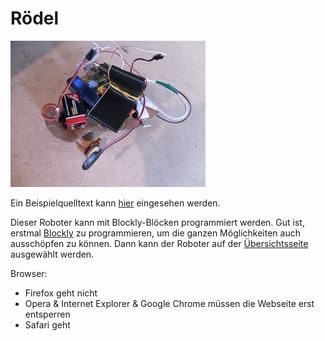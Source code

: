 Rödel
=====

![](roedelmitraspberrypi.jpg)

Ein Beispielquelltext kann [hier](http://tinyurl.com/oxk6ch7) eingesehen werden.

Dieser Roboter kann mit Blockly-Blöcken programmiert werden. Gut ist, erstmal [Blockly](https://blockly-games.appspot.com/) zu programmieren, um die ganzen  Möglichkeiten auch ausschöpfen zu können. 
Dann kann der Roboter auf der [Übersichtsseite](http://rustyrobots.pythonanywhere.com) ausgewählt werden.

Browser:

- Firefox geht nicht
- Opera & Internet Explorer & Google Chrome müssen die Webseite erst entsperren
- Safari geht